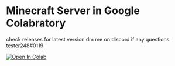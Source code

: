 # Minecraft Server in Google Colabratory
check releases for latest version
dm me on discord if any questions tester248#0119

[![Open In Colab](https://colab.research.google.com/assets/colab-badge.svg)](https://colab.research.google.com/github/chonkey821/mc_colab/blob/main/Minecraft%20Server%20v4.2.ipynb)
